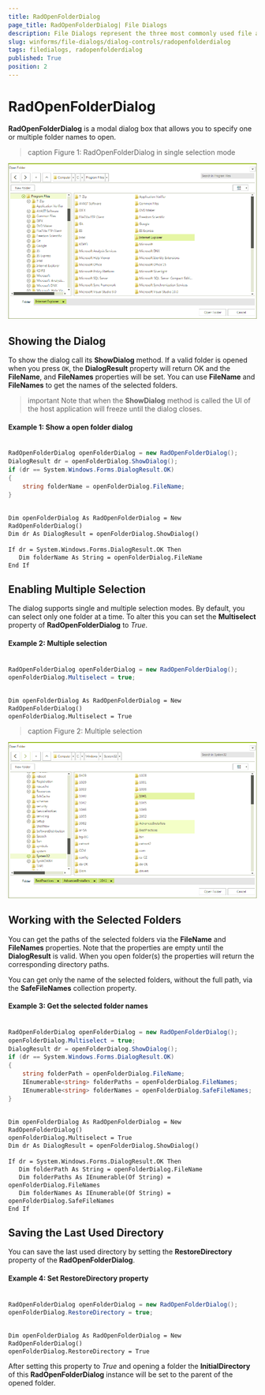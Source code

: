 ```yaml
---
title: RadOpenFolderDialog
page_title: RadOpenFolderDialog| File Dialogs
description: File Dialogs represent the three most commonly used file and folder manipulation dialogs
slug: winforms/file-dialogs/dialog-controls/radopenfolderdialog
tags: filedialogs, radopenfolderdialog
published: True
position: 2 
---
```


#  RadOpenFolderDialog

**RadOpenFolderDialog** is a modal dialog box that allows you to specify one or multiple folder names to open.

>caption Figure 1: RadOpenFolderDialog in single selection mode

![winforms/file-dialogs-radopenfolderdialog 001](images/file-dialogs-radopenfolderdialog001.png) 

## Showing the Dialog

To show the dialog call its **ShowDialog** method. If a valid folder is opened when you press `OK`, the **DialogResult** property will return OK and the **FileName**, and **FileNames** properties will be set. You can use **FileName** and **FileNames** to get the names of the selected folders.

>important Note that when the **ShowDialog** method is called the UI of the host application will freeze until the dialog closes.

####  Example 1: Show a open folder dialog 

````C#

RadOpenFolderDialog openFolderDialog = new RadOpenFolderDialog();
DialogResult dr = openFolderDialog.ShowDialog();
if (dr == System.Windows.Forms.DialogResult.OK)
{
    string folderName = openFolderDialog.FileName; 
}


````
````VB.NET

Dim openFolderDialog As RadOpenFolderDialog = New RadOpenFolderDialog()
Dim dr As DialogResult = openFolderDialog.ShowDialog()

If dr = System.Windows.Forms.DialogResult.OK Then
   Dim folderName As String = openFolderDialog.FileName
End If

````

## Enabling Multiple Selection

The dialog supports single and multiple selection modes. By default, you can select only one folder at a time. To alter this you can set the **Multiselect** property of **RadOpenFolderDialog** to *True*.

####  Example 2: Multiple selection

````C#

RadOpenFolderDialog openFolderDialog = new RadOpenFolderDialog();
openFolderDialog.Multiselect = true;

````
````VB.NET

Dim openFolderDialog As RadOpenFolderDialog = New RadOpenFolderDialog()
openFolderDialog.Multiselect = True

````

>caption Figure 2: Multiple selection

![winforms/file-dialogs-radopenfolderdialog 002](images/file-dialogs-radopenfolderdialog002.png) 

## Working with the Selected Folders

You can get the paths of the selected folders via the **FileName** and **FileNames** properties. Note that the properties are empty until the **DialogResult** is valid. When you open folder(s) the properties will return the corresponding directory paths.

You can get only the name of the selected folders, without the full path, via the **SafeFileNames** collection property.

####  Example 3: Get the selected folder names

````C#

RadOpenFolderDialog openFolderDialog = new RadOpenFolderDialog();
openFolderDialog.Multiselect = true;
DialogResult dr = openFolderDialog.ShowDialog();
if (dr == System.Windows.Forms.DialogResult.OK)
{
    string folderPath = openFolderDialog.FileName; 
    IEnumerable<string> folderPaths = openFolderDialog.FileNames; 
    IEnumerable<string> folderNames = openFolderDialog.SafeFileNames; 
}


````
````VB.NET

Dim openFolderDialog As RadOpenFolderDialog = New RadOpenFolderDialog()
openFolderDialog.Multiselect = True
Dim dr As DialogResult = openFolderDialog.ShowDialog()

If dr = System.Windows.Forms.DialogResult.OK Then
   Dim folderPath As String = openFolderDialog.FileName
   Dim folderPaths As IEnumerable(Of String) = openFolderDialog.FileNames
   Dim folderNames As IEnumerable(Of String) = openFolderDialog.SafeFileNames
End If

````

## Saving the Last Used Directory

You can save the last used directory by setting the **RestoreDirectory** property of the **RadOpenFolderDialog**. 

####  Example 4: Set RestoreDirectory property

````C#

RadOpenFolderDialog openFolderDialog = new RadOpenFolderDialog();
openFolderDialog.RestoreDirectory = true; 

````
````VB.NET

Dim openFolderDialog As RadOpenFolderDialog = New RadOpenFolderDialog()
openFolderDialog.RestoreDirectory = True

````

After setting this property to *True* and opening a folder the **InitialDirectory** of this **RadOpenFolderDialog** instance will be set to the parent of the opened folder.